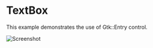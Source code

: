 # TextBox

This example demonstrates the use of Gtk::Entry control.

![Screenshot](../../docs/Pictures/TextBox.png)
